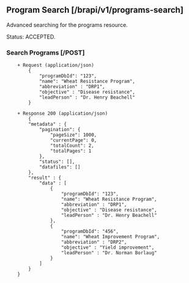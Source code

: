 ## Program Search [/brapi/v1/programs-search]
Advanced searching for the programs resource.

Status: ACCEPTED.

### Search Programs [/POST]

        + Request (application/json)
            {
                "programDbId": "123",
                "name": "Wheat Resistance Program",
                "abbreviation" : "DRP1",
                "objective" : "Disease resistance",
                "leadPerson" : "Dr. Henry Beachell"
            } 
        
        + Response 200 (application/json)
            {
            "metadata" : {
                "pagination": {
                    "pageSize": 1000,
                    "currentPage": 0,
                    "totalCount": 2,
                    "totalPages": 1
                },
                "status": [],
                "datafiles": []
            },
            "result" : {
                "data" : [
                    {
                        "programDbId": "123",
                        "name": "Wheat Resistance Program",
                        "abbreviation" : "DRP1",
                        "objective" : "Disease resistance",
                        "leadPerson" : "Dr. Henry Beachell"
                    },
                    {
                        "programDbId": "456",
                        "name": "Wheat Improvement Program",
                        "abbreviation" : "DRP2",
                        "objective" : "Yield improvement",
                        "leadPerson" : "Dr. Norman Borlaug"
                    }
                ]
            }
        }
